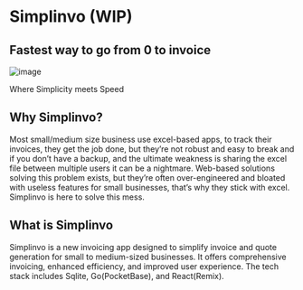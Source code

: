 # Simplinvo (WIP)
## Fastest way to go from 0 to invoice
![image](https://github.com/user-attachments/assets/381904f1-febc-465e-b22d-690ea8994872)

Where Simplicity meets Speed

## Why Simplinvo?
Most small/medium size business use excel-based apps, to track their invoices, they get the job done, but they’re not robust and easy to break and if you don’t have a backup, and the ultimate weakness is sharing the excel file between multiple users it can be a nightmare.
Web-based solutions solving this problem exists, but they’re often over-engineered and bloated with useless features for small businesses, that’s why they stick with excel.
Simplinvo is here to solve this mess.

## What is Simplinvo
Simplinvo is a new invoicing app designed to simplify invoice and quote generation for small to medium-sized businesses.
It offers comprehensive invoicing, enhanced efficiency, and improved user experience.
The tech stack includes Sqlite, Go(PocketBase), and React(Remix).
